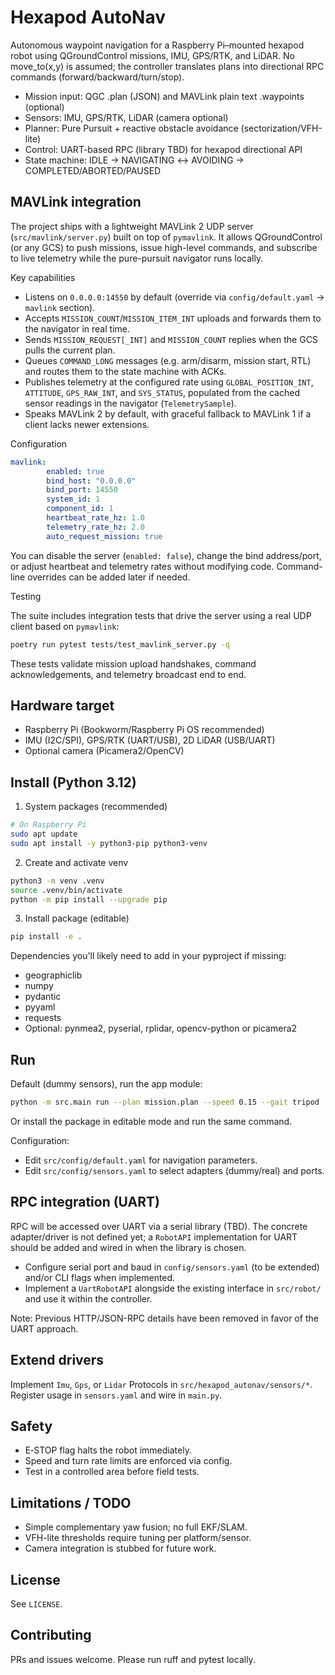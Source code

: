 # Hexapod AutoNav

Autonomous waypoint navigation for a Raspberry Pi–mounted hexapod robot using QGroundControl missions, IMU, GPS/RTK, and LiDAR. No move_to(x,y) is assumed; the controller translates plans into directional RPC commands (forward/backward/turn/stop).

-   Mission input: QGC .plan (JSON) and MAVLink plain text .waypoints (optional)
-   Sensors: IMU, GPS/RTK, LiDAR (camera optional)
-   Planner: Pure Pursuit + reactive obstacle avoidance (sectorization/VFH-lite)
-   Control: UART-based RPC (library TBD) for hexapod directional API
-   State machine: IDLE → NAVIGATING ↔ AVOIDING → COMPLETED/ABORTED/PAUSED

## MAVLink integration

The project ships with a lightweight MAVLink 2 UDP server (`src/mavlink/server.py`) built on top of
`pymavlink`. It allows QGroundControl (or any GCS) to push missions, issue high-level commands, and
subscribe to live telemetry while the pure-pursuit navigator runs locally.

Key capabilities

-   Listens on `0.0.0.0:14550` by default (override via `config/default.yaml` → `mavlink` section).
-   Accepts `MISSION_COUNT`/`MISSION_ITEM_INT` uploads and forwards them to the navigator in real time.
-   Sends `MISSION_REQUEST[_INT]` and `MISSION_COUNT` replies when the GCS pulls the current plan.
-   Queues `COMMAND_LONG` messages (e.g. arm/disarm, mission start, RTL) and routes them to the state
    machine with ACKs.
-   Publishes telemetry at the configured rate using `GLOBAL_POSITION_INT`, `ATTITUDE`, `GPS_RAW_INT`,
    and `SYS_STATUS`, populated from the cached sensor readings in the navigator (`TelemetrySample`).
-   Speaks MAVLink 2 by default, with graceful fallback to MAVLink 1 if a client lacks newer
    extensions.

Configuration

```yaml
mavlink:
		enabled: true
		bind_host: "0.0.0.0"
		bind_port: 14550
		system_id: 1
		component_id: 1
		heartbeat_rate_hz: 1.0
		telemetry_rate_hz: 2.0
		auto_request_mission: true
```

You can disable the server (`enabled: false`), change the bind address/port, or adjust heartbeat and
telemetry rates without modifying code. Command-line overrides can be added later if needed.

Testing

The suite includes integration tests that drive the server using a real UDP client based on
`pymavlink`:

```bash
poetry run pytest tests/test_mavlink_server.py -q
```

These tests validate mission upload handshakes, command acknowledgements, and telemetry broadcast
end to end.

## Hardware target

-   Raspberry Pi (Bookworm/Raspberry Pi OS recommended)
-   IMU (I2C/SPI), GPS/RTK (UART/USB), 2D LiDAR (USB/UART)
-   Optional camera (Picamera2/OpenCV)

## Install (Python 3.12)

1. System packages (recommended)

```bash
# On Raspberry Pi
sudo apt update
sudo apt install -y python3-pip python3-venv
```

2. Create and activate venv

```bash
python3 -m venv .venv
source .venv/bin/activate
python -m pip install --upgrade pip
```

3. Install package (editable)

```bash
pip install -e .
```

Dependencies you'll likely need to add in your pyproject if missing:

-   geographiclib
-   numpy
-   pydantic
-   pyyaml
-   requests
-   Optional: pynmea2, pyserial, rplidar, opencv-python or picamera2

## Run

Default (dummy sensors), run the app module:

```bash
python -m src.main run --plan mission.plan --speed 0.15 --gait tripod
```

Or install the package in editable mode and run the same command.

Configuration:

-   Edit `src/config/default.yaml` for navigation parameters.
-   Edit `src/config/sensors.yaml` to select adapters (dummy/real) and ports.

## RPC integration (UART)

RPC will be accessed over UART via a serial library (TBD). The concrete adapter/driver is not defined yet; a `RobotAPI` implementation for UART should be added and wired in when the library is chosen.

-   Configure serial port and baud in `config/sensors.yaml` (to be extended) and/or CLI flags when implemented.
-   Implement a `UartRobotAPI` alongside the existing interface in `src/robot/` and use it within the controller.

Note: Previous HTTP/JSON-RPC details have been removed in favor of the UART approach.

## Extend drivers

Implement `Imu`, `Gps`, or `Lidar` Protocols in `src/hexapod_autonav/sensors/*`. Register usage in `sensors.yaml` and wire in `main.py`.

## Safety

-   E‑STOP flag halts the robot immediately.
-   Speed and turn rate limits are enforced via config.
-   Test in a controlled area before field tests.

## Limitations / TODO

-   Simple complementary yaw fusion; no full EKF/SLAM.
-   VFH-lite thresholds require tuning per platform/sensor.
-   Camera integration is stubbed for future work.

## License

See `LICENSE`.

## Contributing

PRs and issues welcome. Please run ruff and pytest locally.
